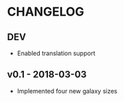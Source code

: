 # CHANGELOG

## DEV

- Enabled translation support

## v0.1 - 2018-03-03

- Implemented four new galaxy sizes
